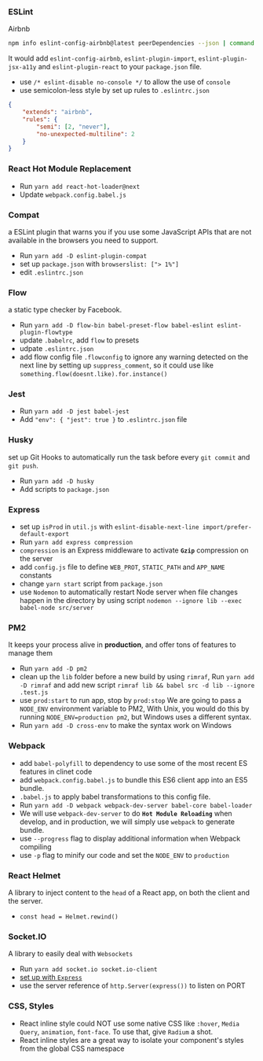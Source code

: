 ### ESLint
Airbnb
```bash
npm info eslint-config-airbnb@latest peerDependencies --json | command sed 's/[\{\},]//g ; s/: /@/g' | xargs yarn add --dev eslint-config-airbnb@latest
```
It would add `eslint-config-airbnb`, `eslint-plugin-import`, `eslint-plugin-jsx-a11y` and `eslint-plugin-react` to your `package.json` file.

+ use `/* eslint-disable no-console */` to allow the use of `console`
+ use semicolon-less style by set up rules to `.eslintrc.json`
```json
{
	"extends": "airbnb",
	"rules": {
		"semi": [2, "never"],
		"no-unexpected-multiline": 2
	}
}
```
### React Hot Module Replacement
+ Run `yarn add react-hot-loader@next`
+ Update `webpack.config.babel.js`
### Compat
a ESLint plugin that warns you if you use some JavaScript APIs that are not available in the browsers you need to support.
+ Run `yarn add -D eslint-plugin-compat`
+ set up `package.json` with `browserslist: ["> 1%"]`
+ edit `.eslintrc.json`

### Flow
a static type checker by Facebook.
+ Run `yarn add -D flow-bin babel-preset-flow babel-eslint eslint-plugin-flowtype`
+ update `.babelrc`, add `flow` to presets
+ udpate `.eslintrc.json`
+ add flow config file `.flowconfig` to ignore any warning detected on the next line by setting up `suppress_comment`, so it could use like `something.flow(doesnt.like).for.instance()`

### Jest
+ Run `yarn add -D jest babel-jest`
+ Add `"env": { "jest": true }` to `.eslintrc.json` file

### Husky
set up Git Hooks to automatically run the task before every `git commit` and `git push`.
+ Run `yarn add -D husky`
+ Add scripts to `package.json`

### Express
+ set up `isProd` in `util.js` with `eslint-disable-next-line import/prefer-default-export`
+ Run `yarn add express compression`
+ `compression` is an Express middleware to activate **`Gzip`** compression on the server
+ add `config.js` file to define `WEB_PROT`, `STATIC_PATH` and `APP_NAME` constants
+ change `yarn start` script from `package.json`
+ use `Nodemon` to automatically restart Node server when file changes happen in the directory by using script `nodemon --ignore lib --exec babel-node src/server`

### PM2
It keeps your process alive in **production**, and offer tons of features to manage them
+ Run `yarn add -D pm2`
+ clean up the `lib` folder before a new build by using `rimraf`, Run `yarn add -D rimraf` and add new script `rimraf lib && babel src -d lib --ignore .test.js`
+ use `prod:start` to run app, stop by `prod:stop`
We are going to pass a `NODE_ENV` environment variable to PM2, With Unix, you would do this by running `NODE_ENV=production pm2`, but Windows uses a different syntax.
+ Run `yarn add -D cross-env` to make the syntax work on Windows

### Webpack
+ add `babel-polyfill` to dependency to use some of the most recent ES features in clinet code
+ add `webpack.config.babel.js` to bundle this ES6 client app into an ES5 bundle.
+ `.babel.js` to apply babel transformations to this config file.
+ Run `yarn add -D webpack webpack-dev-server babel-core babel-loader`
+ We will use `webpack-dev-server` to do **`Hot Module Reloading`** when develop, and in production, we will simply use `webpack` to generate bundle.
+ use `--progress` flag to display additional information when Webpack compiling
+ use `-p` flag to minify our code and set the `NODE_ENV` to `production`

### React Helmet
A library to inject content to the `head` of a React app, on both the client and the server.
+ `const head = Helmet.rewind()`

### Socket.IO
A library to easily deal with `Websockets`
+ Run `yarn add socket.io socket.io-client`
+ [set up with `Express`](https://socket.io/docs/#using-with-express-3/4)
+ use the server reference of `http.Server(express())` to listen on PORT

### CSS, Styles
+ React inline style could NOT use some native CSS like `:hover`, `Media Query`, `animation`, `font-face`. To use that, give `Radium` a shot.
+ React inline styles are a great way to isolate your component's styles from the global CSS namespace